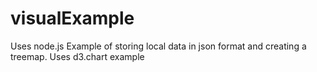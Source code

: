# visualExample
Uses node.js
Example of storing local data in json format and creating a treemap.
Uses d3.chart example
